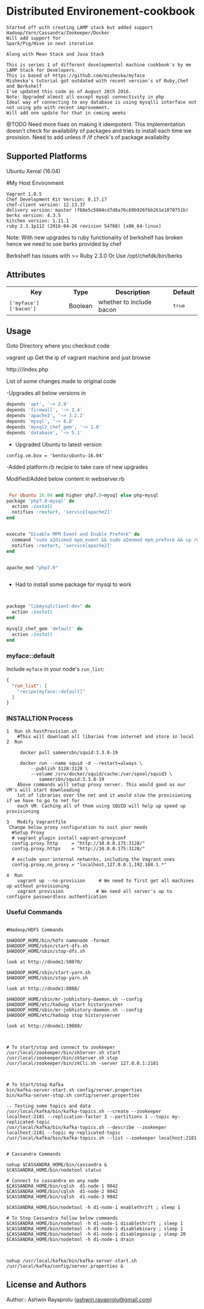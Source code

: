 # Distributed Environement-cookbook
```desc
Started off with creating LAMP stack but added support 
Hadoop/Yarn/Cassandra/Zookeeper/Docker
Will add support for
Spark/Pig/Hive in next iteration

Along with Mean Stack and Java Stack

This is series 1 of different developmental machine cookbook's by me
LAMP Stack for Developers.
This is based of https://github.com/misheska/myface
Misheska's tutorial got outdated with recent version's of Ruby,Chef and Berkshelf 
I've updated this code as of August 28th 2016.
Note: Upgraded almost all except mysql connectivity in php
Ideal way of connecting to any database is using mysqlli interface not not using pdo with recent improvement. 
Will add one update for that in coming weeks
```

@TODO
Need more fixes on making it idempotent. This implementation doesn't check for availability of packages and tries to install each time we provision. Need to add unless if /if check's of package availabilty

## Supported Platforms

Ubuntu Xenial (16.04)

#My Host Environment
```t
Vagrant 1.8.5
Chef Development Kit Version: 0.17.17
chef-client version: 12.13.37
delivery version: master (f68e5c5804cd7d8a76c69b926fbb261e1070751b)
berks version: 4.3.5
kitchen version: 1.11.1
ruby 2.3.1p112 (2016-04-26 revision 54768) [x86_64-linux]
```

Note:
With new upgrades to ruby functionality of berkshelf has broken hence we need to use berks provided by chef

Berkshelf has issues with >= Ruby 2.3.0
Or Use
/opt/chefdk/bin/berks


## Attributes

<table>
  <tr>
    <th>Key</th>
    <th>Type</th>
    <th>Description</th>
    <th>Default</th>
  </tr>
  <tr>
    <td><tt>['myface']['bacon']</tt></td>
    <td>Boolean</td>
    <td>whether to include bacon</td>
    <td><tt>true</tt></td>
  </tr>
</table>

## Usage

Goto Directory where you checkout code

vagrant up
Get the ip of vagrant machine and just browse

http://<ip>/index.php




List of some changes made to original code

-Upgrades all below versions in 
```metadata.rb
depends 'apt', '~> 2.9'
depends 'firewall', '~> 2.4'
depends 'apache2', '~> 3.2.2'
depends 'mysql', '~> 8.0'  
depends 'mysql2_chef_gem', '~> 1.0'
depends 'database', '~> 5.1' 
```
- Upgraded Ubuntu to latest version

```VagrantFile
config.vm.box = 'bento/ubuntu-16.04'
```
-Added platform.rb recipie to take care of new upgrades 


Modified/Added below content in webserver.rb

```Webserver.rb

 For Ubuntu 16.04 and higher php7.0-mysql else php-mysql
package 'php7.0-mysql' do
  action :install
  notifies :restart, 'service[apache2]'
end


execute "Disable MPM Event and Enable Prefork" do
  command "sudo a2dismod mpm_event && sudo a2enmod mpm_prefork && cp /etc/apache2/mods-available/php* /etc/apache2/mods-enabled/ "
  notifies :restart, 'service[apache2]'
end


apache_mod "php7.0"



```




- Had to install some package for mysql to work

```database.rb


package "libmysqlclient-dev" do
  action :install
end

mysql2_chef_gem 'default' do
  action :install
end

```




### myface::default

Include `myface` in your node's `run_list`:

```json
{
  "run_list": [
    "recipe[myface::default]"
  ]
}
```


### INSTALLTION Process

```Steps
1  Run sh hostProvision.sh   
	#This will download all libaries from internet and store in local
2  Run

   	 docker pull sameersbn/squid:3.3.8-19
   	   
   	 docker run --name squid -d --restart=always \
 		 --publish 3128:3128 \
  		 --volume /srv/docker/squid/cache:/var/spool/squid3 \
  			sameersbn/squid:3.3.8-19
    Above commands will setup proxy server. This would good as our VM's will start downloading
    lot of libraries over the net and it would slow the provisioning if we have to go to net for 
    each VM. Caching all of them using SQUID will help up speed up provisioning
    
3	Modify Vagrantfile
 Change below proxy configuration to suit your needs
  #Setup Proxy
  # vagrant plugin install vagrant-proxyconf
  config.proxy.http     = "http://10.0.0.175:3128/"
  config.proxy.https    = "http://10.0.0.175:3128/"
  
  # exclude your internal networks, including the Vagrant ones
  config.proxy.no_proxy = "localhost,127.0.0.1,192.168.1.*"

4  Run 
	vagrant up --no-provision     # We need to first get all machines up without provisioning
	vagrant provision            # We need all server's up to configure passwordless authentication

```


### Useful Commands

```

#Hadoop/HDFS Commands

$HADOOP_HOME/bin/hdfs namenode -format
$HADOOP_HOME/sbin/start-dfs.sh
$HADOOP_HOME/sbin/stop-dfs.sh

look at http://dnode1:50070/

$HADOOP_HOME/sbin/start-yarn.sh
$HADOOP_HOME/sbin/stop-yarn.sh

look at http://dnode1:8088/

$HADOOP_HOME/sbin/mr-jobhistory-daemon.sh --config $HADOOP_HOME/etc/hadoop start historyserver
$HADOOP_HOME/sbin/mr-jobhistory-daemon.sh --config $HADOOP_HOME/etc/hadoop stop historyserver

look at http://dnode1:19888/



# To start/stop and connect to zookeeper
/usr/local/zookeeper/bin/zkServer.sh start
/usr/local/zookeeper/bin/zkServer.sh stop
/usr/local/zookeeper/bin/zkCli.sh -server 127.0.0.1:2181



# To Start/Stop Kafka
bin/kafka-server-start.sh config/server.properties
bin/kafka-server-stop.sh config/server.properties

-- Testing some topics and data
/usr/local/kafka/bin/kafka-topics.sh --create --zookeeper localhost:2181 --replication-factor 3 --partitions 1 --topic my-replicated-topic
/usr/local/kafka/bin/kafka-topics.sh --describe --zookeeper localhost:2181 --topic my-replicated-topic
/usr/local/kafka/bin/kafka-topics.sh --list --zookeeper localhost:2181


# Cassandra Commands

nohup $CASSANDRA_HOME/bin/cassandra &
$CASSANDRA_HOME/bin/nodetool status

# Connect to cassandra on any node
$CASSANDRA_HOME/bin/cqlsh  d1-node-1 9042
$CASSANDRA_HOME/bin/cqlsh  d1-node-2 9042
$CASSANDRA_HOME/bin/cqlsh  d1-node-3 9042

$CASSANDRA_HOME/bin/nodetool -h d1-node-1 enablethrift ; sleep 1

# To Stop Cassandra follow below commands
$CASSANDRA_HOME/bin/nodetool -h d1-node-1 disablethrift ; sleep 1
$CASSANDRA_HOME/bin/nodetool -h d1-node-1 disablebinary ; sleep 1
$CASSANDRA_HOME/bin/nodetool -h d1-node-1 disablegossip ; sleep 20
$CASSANDRA_HOME/bin/nodetool -h d1-node-1 drain



nohup /usr/local/kafka/bin/kafka-server-start.sh /usr/local/kafka/config/server.properties &

```

## License and Authors

Author:: Ashwin Rayaprolu (ashwin.rayaprolu@gmail.com)
